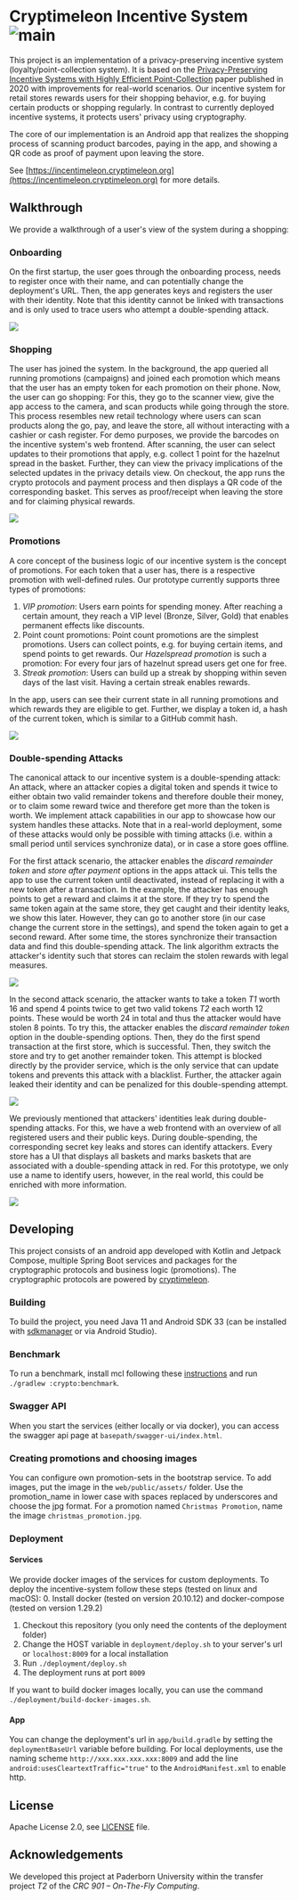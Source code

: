# Cryptimeleon Incentive System ![main](https://github.com/cryptimeleon/incentive-system/workflows/Default%20workflow/badge.svg?branch=main)

This project is an implementation of a privacy-preserving incentive system (loyalty/point-collection system).
It is based on the [Privacy-Preserving Incentive Systems with Highly Efficient Point-Collection](https://eprint.iacr.org/2020/382)
paper published in 2020 with improvements for real-world scenarios.
Our incentive system for retail stores rewards users for their shopping behavior, e.g. for buying certain products or shopping regularly.
In contrast to currently deployed incentive systems, it protects users' privacy using cryptography.

The core of our implementation is an Android app that realizes the shopping process of scanning product barcodes, 
paying in the app, and showing a QR code as proof of payment upon leaving the store.

See [https://incentimeleon.cryptimeleon.org](https://incentimeleon.cryptimeleon.org) for more details.

## Walkthrough

We provide a walkthrough of a user's view of the system during a shopping:

### Onboarding

On the first startup, the user goes through the onboarding process, needs to register once with their name, and can potentially change the deployment's URL.
Then, the app generates keys and registers the user with their identity.
Note that this identity cannot be linked with transactions and is only used to trace users who attempt a double-spending attack.

<picture>
  <source media="(prefers-color-scheme: dark)" srcset="./.github/images/onboarding-dark.png">
  <img src="./.github/images/onboarding.png">
</picture>

### Shopping

The user has joined the system.
In the background, the app queried all running promotions (campaigns) and joined each promotion which means that the user has an empty token for each promotion on their phone.
Now, the user can go shopping:
For this, they go to the scanner view, give the app access to the camera, and scan products while going through the store.
This process resembles new retail technology where users can scan products along the go, pay, and leave the store, all without interacting with a cashier or cash register.
For demo purposes, we provide the barcodes on the incentive system's web frontend.
After scanning, the user can select updates to their promotions that apply, e.g. collect 1 point for the hazelnut spread in the basket.
Further, they can view the privacy implications of the selected updates in the privacy details view.
On checkout, the app runs the crypto protocols and payment process and then displays a QR code of the corresponding basket.
This serves as proof/receipt when leaving the store and for claiming physical rewards.

<picture>
  <source media="(prefers-color-scheme: dark)" srcset="./.github/images/shopping-dark.png">
  <img src="./.github/images/shopping.png">
</picture>

### Promotions

A core concept of the business logic of our incentive system is the concept of promotions.
For each token that a user has, there is a respective promotion with well-defined rules.
Our prototype currently supports three types of promotions:
1. _VIP promotion_: Users earn points for spending money. After reaching a certain amount, they reach a VIP level (Bronze, Silver, Gold) that enables permanent effects like discounts.
2. Point count promotions: Point count promotions are the simplest promotions. Users can collect points, e.g. for buying certain items, and spend points to get rewards. Our _Hazelspread promotion_ is such a promotion: For every four jars of hazelnut spread users get one for free.
3. _Streak promotion_: Users can build up a streak by shopping within seven days of the last visit. Having a certain streak enables rewards.

In the app, users can see their current state in all running promotions and which rewards they are eligible to get.
Further, we display a token id, a hash of the current token, which is similar to a GitHub commit hash.

<picture>
  <source media="(prefers-color-scheme: dark)" srcset="./.github/images/promotions-dark.png">
  <img src="./.github/images/promotions.png">
</picture>

### Double-spending Attacks

The canonical attack to our incentive system is a double-spending attack: An attack, where an attacker copies a digital token and spends it twice to either obtain two valid remainder tokens and therefore double their money, or to claim some reward twice and therefore get more than the token is worth.
We implement attack capabilities in our app to showcase how our system handles these attacks.
Note that in a real-world deployment, some of these attacks would only be possible with timing attacks (i.e. within a small period until services synchronize data), or in case a store goes offline.

For the first attack scenario, the attacker enables the _discard remainder token_ and _store after payment_ options in the apps attack ui.
This tells the app to use the current token until deactivated, instead of replacing it with a new token after a transaction.
In the example, the attacker has enough points to get a reward and claims it at the store.
If they try to spend the same token again at the same store, they get caught and their identity leaks, we show this later.
However, they can go to another store (in our case change the current store in the settings), and spend the token again to get a second reward.
After some time, the stores synchronize their transaction data and find this double-spending attack.
The link algorithm extracts the attacker's identity such that stores can reclaim the stolen rewards with legal measures.

<picture>
  <source media="(prefers-color-scheme: dark)" srcset="./.github/images/double-spending-store-dark.png">
  <img src="./.github/images/double-spending-store.png">
</picture>

In the second attack scenario, the attacker wants to take a token _T1_ worth 16 and spend 4 points twice to get two valid tokens _T2_ each worth 12 points.
These would be worth 24 in total and thus the attacker would have stolen 8 points.
To try this, the attacker enables the _discard remainder token_ option in the double-spending options.
Then, they do the first spend transaction at the first store, which is successful.
Then, they switch the store and try to get another remainder token.
This attempt is blocked directly by the provider service, which is the only service that can update tokens and prevents this attack with a blacklist.
Further, the attacker again leaked their identity and can be penalized for this double-spending attempt.

<picture>
  <source media="(prefers-color-scheme: dark)" srcset="./.github/images/double-spending-provider-dark.png">
  <img src="./.github/images/double-spending-provider.png">
</picture>

We previously mentioned that attackers' identities leak during double-spending attacks.
For this, we have a web frontend with an overview of all registered users and their public keys.
During double-spending, the corresponding secret key leaks and stores can identify attackers.
Every store has a UI that displays all baskets and marks baskets that are associated with a double-spending attack in red.
For this prototype, we only use a name to identify users, however, in the real world, this could be enriched with more information.

<img src="./.github/images/web-ui.png">

## Developing

This project consists of an android app developed with Kotlin and Jetpack Compose, multiple Spring Boot services and packages for the cryptographic protocols and business logic (promotions).
The cryptographic protocols are powered by [cryptimeleon](https://cryptimeleon.org).

### Building

To build the project, you need Java 11 and Android SDK 33 (can be installed with
[sdkmanager](https://developer.android.com/studio/command-line/sdkmanager) or via Android Studio).

### Benchmark

To run a benchmark, install mcl following these [instructions](https://github.com/cryptimeleon/mclwrap) and
run `./gradlew :crypto:benchmark`.

### Swagger API

When you start the services (either locally or via docker), you can access the swagger api page
at `basepath/swagger-ui/index.html`.

### Creating promotions and choosing images

You can configure own promotion-sets in the bootstrap service.
To add images, put the image in the `web/public/assets/` folder.
Use the promotion_name in lower case with spaces replaced by underscores and choose the jpg format.
For a promotion named `Christmas Promotion`, name the image `christmas_promotion.jpg`.

### Deployment

#### Services

We provide docker images of the services for custom deployments.
To deploy the incentive-system follow these steps (tested on linux and macOS):
 0. Install docker (tested on version 20.10.12) and docker-compose (tested on version 1.29.2)
 1. Checkout this repository (you only need the contents of the deployment folder)
 2. Change the HOST variable in `deployment/deploy.sh` to your server's url or `localhost:8009` for a local installation
 3. Run `./deployment/deploy.sh`
 4. The deployment runs at port `8009`

If you want to build docker images locally, you can use the command `./deployment/build-docker-images.sh`.

#### App

You can change the deployment's url in `app/build.gradle` by setting the `deploymentBaseUrl` variable before building.
For local deployments, use the naming scheme `http://xxx.xxx.xxx.xxx:8009` and add the line `android:usesCleartextTraffic="true"` to the `AndroidManifest.xml` to enable http.

## License

Apache License 2.0, see [LICENSE](LICENSE) file.

## Acknowledgements
We developed this project at Paderborn University within the transfer project _T2_ of the _CRC 901 – On-The-Fly Computing_.
